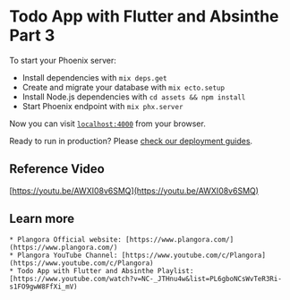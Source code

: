 # Todo App with Flutter and Absinthe Part 3

To start your Phoenix server:

  * Install dependencies with `mix deps.get`
  * Create and migrate your database with `mix ecto.setup`
  * Install Node.js dependencies with `cd assets && npm install`
  * Start Phoenix endpoint with `mix phx.server`

Now you can visit [`localhost:4000`](http://localhost:4000) from your browser.

Ready to run in production? Please [check our deployment guides](https://hexdocs.pm/phoenix/deployment.html).

## Reference Video
[https://youtu.be/AWXI08v6SMQ](https://youtu.be/AWXI08v6SMQ)

## Learn more

    * Plangora Official website: [https://www.plangora.com/](https://www.plangora.com/)
    * Plangora YouTube Channel: [https://www.youtube.com/c/Plangora](https://www.youtube.com/c/Plangora)
    * Todo App with Flutter and Absinthe Playlist: [https://www.youtube.com/watch?v=NC-_JTHnu4w&list=PL6gboNCsWvTeR3Ri-s1FO9gwW8FfXi_mV)
